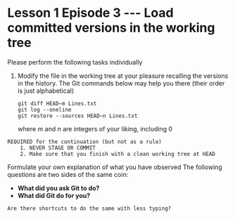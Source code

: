 
# Lesson 1 Episode 3 --- Load committed versions in the working tree
Please perform the following tasks individually

1. Modify the file in the working tree at your pleasure recalling the versions in the history. The Git commands below may help you there (their order is just alphabetical)
    ```shell
    git diff HEAD~m Lines.txt
    git log --oneline
    git restore --sources HEAD~n Lines.txt
    ```
    where $m$ and $n$ are integers of your liking, including $0$

````{attention}
REQUIRED for the continuation (but not as a rule)
    1. NEVER STAGE OR COMMIT
    2. Make sure that you finish with a clean working tree at HEAD
````
Formulate your own explanation of what you have observed
The following questions are two sides of the same coin:
* **What did you ask Git to do?**
* **What did Git do for you?**

````{attention}
Are there shortcuts to do the same with less typing?
````
